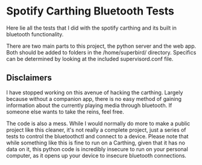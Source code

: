 # Spotify Carthing Bluetooth Tests
Here lie all the tests that I did with the spotify carthing and its built in bluetooth functionality. 

There are two main parts to this project, the python server and the web app. Both should be added to folders in the /home/superbird/ directory. Specifics can be determined by looking at the included supervisord.conf file. 

## Disclaimers
I have stopped working on this avenue of hacking the carthing. Largely because without a companion app, there is no easy method of gaining information about the currently playing media through bluetooth. If someone else wants to take the reins, feel free.

The code is also a mess. While I would normally do more to make a public project like this cleaner, it's not really a complete project, just a series of tests to control the bluetoothctl and connect to a device. Please note that while something like this is fine to run on a Carthing, given that it has no data on it, this python code is incredibly insecure to run on your personal computer, as it opens up your device to insecure bluetooth connections.
